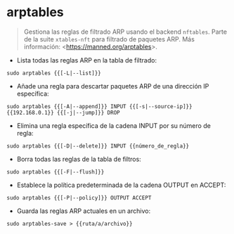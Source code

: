 # arptables

> Gestiona las reglas de filtrado ARP usando el backend `nftables`.
> Parte de la suite `xtables-nft` para filtrado de paquetes ARP.
> Más información: &lt;https://manned.org/arptables&gt;.

- Lista todas las reglas ARP en la tabla de filtrado:

`sudo arptables {{[-L|--list]}}`

- Añade una regla para descartar paquetes ARP de una dirección IP específica:

`sudo arptables {{[-A|--append]}} INPUT {{[-s|--source-ip]}} {{192.168.0.1}} {{[-j|--jump]}} DROP`

- Elimina una regla específica de la cadena INPUT por su número de regla:

`sudo arptables {{[-D|--delete]}} INPUT {{número_de_regla}}`

- Borra todas las reglas de la tabla de filtros:

`sudo arptables {{[-F|--flush]}}`

- Establece la política predeterminada de la cadena OUTPUT en ACCEPT:

`sudo arptables {{[-P|--policy]}} OUTPUT ACCEPT`

- Guarda las reglas ARP actuales en un archivo:

`sudo arptables-save > {{ruta/a/archivo}}`
